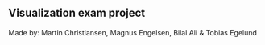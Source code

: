 ## Visualization exam project

Made by: Martin Christiansen, Magnus Engelsen, Bilal Ali & Tobias Egelund
